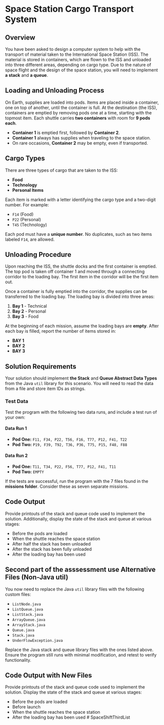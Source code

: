 # Space Station Cargo Transport System

## Overview
You have been asked to design a computer system to help with the transport of material taken to the International Space Station (ISS). The material is stored in containers, which are flown to the ISS and unloaded into three different areas, depending on cargo type. Due to the nature of space flight and the design of the space station, you will need to implement **a stack** and **a queue**.

## Loading and Unloading Process
On Earth, supplies are loaded into pods. Items are placed inside a container, one on top of another, until the container is full. At the destination (the ISS), containers are emptied by removing pods one at a time, starting with the topmost item. Each shuttle carries **two containers** with room for **9 pods each**. 

- **Container 1** is emptied first, followed by **Container 2**.
- **Container 1** always has supplies when traveling to the space station.
- On rare occasions, **Container 2** may be empty, even if transported.

## Cargo Types
There are three types of cargo that are taken to the ISS:
- **Food**
- **Technology**
- **Personal Items**

Each item is marked with a letter identifying the cargo type and a two-digit number. For example:
- `F14` (Food)
- `P22` (Personal)
- `T45` (Technology)

Each pod must have a **unique number**. No duplicates, such as two items labeled `F14`, are allowed.

## Unloading Procedure
Upon reaching the ISS, the shuttle docks and the first container is emptied. The top pod is taken off container 1 and moved through a connecting corridor to the loading bay. The first item in the corridor will be the first item out.

Once a container is fully emptied into the corridor, the supplies can be transferred to the loading bay. The loading bay is divided into three areas:
1. **Bay 1** - Technical
2. **Bay 2** - Personal
3. **Bay 3** - Food

At the beginning of each mission, assume the loading bays are **empty**. After each bay is filled, report the number of items stored in:
- **BAY 1**
- **BAY 2**
- **BAY 3**

## Solution Requirements
Your solution should implement **the Stack** and **Queue Abstract Data Types** from the Java `util` library for this scenario. You will need to read the data from a file and store item IDs as strings.

### Test Data
Test the program with the following two data runs, and include a test run of your own:

#### Data Run 1
- **Pod One:** `F11, F34, P22, T56, F16, T77, P12, F41, T22`
- **Pod Two:** `P19, F39, T92, T36, P36, T75, P15, F48, F88`

#### Data Run 2
- **Pod One:** `T11, T34, P22, F56, T77, P12, F41, T11`
- **Pod Two:** `EMPTY`

If the tests are successful, run the program with the 7 files found in the **missions folder**. Consider these as seven separate missions.

## Code Output
Provide printouts of the stack and queue code used to implement the solution. Additionally, display the state of the stack and queue at various stages:
- Before the pods are loaded
- When the shuttle reaches the space station
- After half the stack has been unloaded
- After the stack has been fully unloaded
- After the loading bay has been used

## Second part of the asssessment use Alternative Files (Non-Java util)
You now need to replace the Java `util` library files with the following custom files:
- `ListNode.java`
- `ListQueue.java`
- `ListStack.java`
- `ArrayQueue.java`
- `ArrayStack.java`
- `Queue.java`
- `Stack.java`
- `UnderFlowException.java`

Replace the Java stack and queue library files with the ones listed above. Ensure the program still runs with minimal modification, and retest to verify functionality.

## Code Output with New Files
Provide printouts of the stack and queue code used to implement the solution. Display the state of the stack and queue at various stages:
- Before the pods are loaded
- Before launch
- When the shuttle reaches the space station
- After the loading bay has been used
#   S p a c e S h i f t T h i r d L i s t  
 